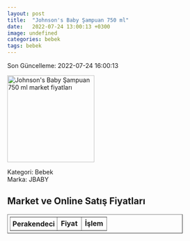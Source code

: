 ```yaml
---
layout: post
title:  "Johnson's Baby Şampuan 750 ml"
date:   2022-07-24 13:00:13 +0300
image: undefined
categories: bebek
tags: bebek
---
```


Son Güncelleme: 2022-07-24 16:00:13

<img src="undefined" width="200" alt="Johnson's Baby Şampuan 750 ml market fiyatları" />

Kategori: Bebek
<br />
Marka: JBABY

<h2>Market ve Online Satış Fiyatları</h2>

<table border="1" style="padding: 5px;width:80%;">
  <tr>
    <td style="padding: 5px;"><strong>Perakendeci</strong></td>
    <td><strong>Fiyat</strong></td>
    <td><strong>İşlem</strong></td>
  </tr>
  
</table>
